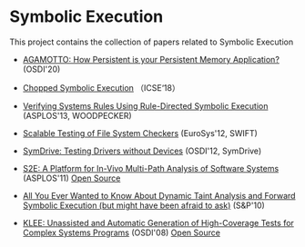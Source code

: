 # Symbolic Execution

This project contains the collection of papers related to Symbolic Execution

- [AGAMOTTO: How Persistent is your Persistent Memory Application?](https://web.eecs.umich.edu/~barisk/public/agamotto.pdf) (OSDI'20)

- [Chopped Symbolic Execution](https://srg.doc.ic.ac.uk/files/papers/chopper-icse-18.pdf) （ICSE‘18）

- [Verifying Systems Rules Using Rule-Directed Symbolic Execution](http://www.cs.columbia.edu/\~junfeng/papers/woodpecker-asplos13.pdf) (ASPLOS'13, WOODPECKER)

- [Scalable Testing of File System Checkers](https://people.eecs.berkeley.edu/\~joao/swift_eurosys12.pdf) (EuroSys'12, SWIFT)

- [SymDrive: Testing Drivers without Devices](https://www.usenix.org/system/files/conference/osdi12/osdi12-final-4.pdf) (OSDI'12, SymDrive)

- [S2E: A Platform for In-Vivo Multi-Path Analysis of Software Systems](https://cseweb.ucsd.edu/\~dstefan/cse291-fall16/papers/s2e-annotated.pdf) (ASPLOS'11) [Open Source](https://github.com/S2E/s2e)

- [All You Ever Wanted to Know About Dynamic Taint Analysis and Forward Symbolic Execution (but might have been afraid to ask)](https://users.ece.cmu.edu/~aavgerin/papers/Oakland10.pdf) (S&P'10)

- [KLEE: Unassisted and Automatic Generation of High-Coverage Tests for Complex Systems Programs](http://www.doc.ic.ac.uk/~cristic/papers/klee-osdi-08.pdf) (OSDI'08) [Open Source](https://klee.github.io/build-llvm9/)
